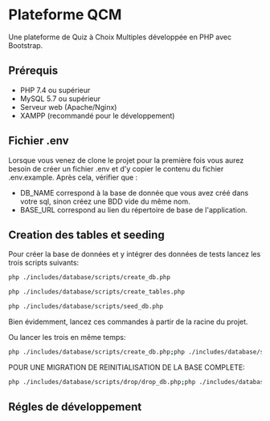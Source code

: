 # Plateforme QCM

Une plateforme de Quiz à Choix Multiples développée en PHP avec Bootstrap.

## Prérequis

- PHP 7.4 ou supérieur
- MySQL 5.7 ou supérieur
- Serveur web (Apache/Nginx)
- XAMPP (recommandé pour le développement)


## Fichier .env
Lorsque vous venez de clone le projet pour la première fois vous aurez besoin de créer un fichier .env
et d'y copier le contenu du fichier .env.example.
Après cela, vérifier que :
- DB_NAME correspond à la base de donnée que vous avez créé dans votre sql, sinon créez une BDD vide du même nom.
- BASE_URL correspond au lien du répertoire de base de l'application.

## Creation des tables et seeding
Pour créer la base de données et y intégrer des données de tests lancez les trois scripts suivants:
```bash
php ./includes/database/scripts/create_db.php
```
```bash
php ./includes/database/scripts/create_tables.php
```
```bash
php ./includes/database/scripts/seed_db.php
```
Bien évidemment, lancez ces commandes à partir de la racine du projet.

Ou lancer les trois en même temps:
```bash
php ./includes/database/scripts/create_db.php;php ./includes/database/scripts/create_tables.php;php ./includes/database/scripts/seed_db.php
```

POUR UNE MIGRATION DE REINITIALISATION DE LA BASE COMPLETE:
```bash
php ./includes/database/scripts/drop/drop_db.php;php ./includes/database/scripts/create_db.php;php ./includes/database/scripts/create_tables.php;php ./includes/database/scripts/seed_db.php
```

## Régles de développement
